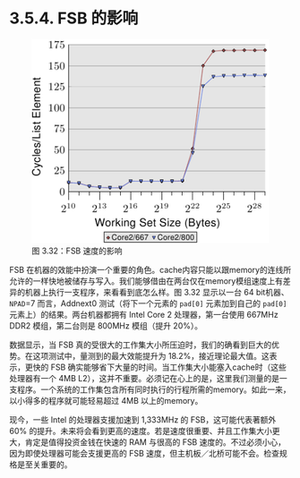 # 3.5.4. FSB 的影响

<figure>
  <img src="../../assets/figure-3.32.png" alt="图 3.32：FSB 速度的影响">
  <figcaption>图 3.32：FSB 速度的影响</figcaption>
</figure>

FSB 在机器的效能中扮演一个重要的角色。cache内容只能以跟memory的连线所允许的一样快地被储存与写入。我们能够借由在两台仅在memory模组速度上有差异的机器上执行一支程序，来看看到底怎么样。图 3.32 显示以一台 64 bit机器、`NPAD`=7 而言，Addnext0 测试（将下一个元素的 `pad[0]` 元素加到自己的 `pad[0]` 元素上）的结果。两台机器都拥有 Intel Core 2 处理器，第一台使用 667MHz DDR2 模组，第二台则是 800MHz 模组（提升 20%）。

数据显示，当 FSB 真的受很大的工作集大小所压迫时，我们的确看到巨大的优势。在这项测试中，量测到的最大效能提升为 18.2%，接近理论最大值。这表示，更快的 FSB 确实能够省下大量的时间。当工作集大小能塞入cache时（这些处理器有一个 4MB L2），这并不重要。必须记在心上的是，这里我们测量的是一支程序。一个系统的工作集包含所有同时执行的行程所需的memory。如此一来，以小得多的程序就可能轻易超过 4MB 以上的memory。

现今，一些 Intel 的处理器支援加速到 1,333MHz 的 FSB，这可能代表著额外 60% 的提升。未来将会看到更高的速度。若是速度很重要、并且工作集大小更大，肯定是值得投资金钱在快速的 RAM 与很高的 FSB 速度的。不过必须小心，因为即使处理器可能会支援更高的 FSB 速度，但主机板／北桥可能不会。检查规格是至关重要的。

